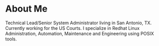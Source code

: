 # About Me
Technical Lead/Senior System Administrator living in San Antonio, TX.
Currently working for the US Courts. I specialize in Redhat Linux
Administration, Automation, Maintenance and Engineering using POSIX
tools.

<!--
**RMosely/rmosely** is a ✨ _special_ ✨ repository because its `README.md` (this file) appears on your GitHub profile.

Here are some ideas to get you started:

- 🔭 I’m currently working on ...
- 🌱 I’m currently learning ...
- 👯 I’m looking to collaborate on ...
- 🤔 I’m looking for help with ...
- 💬 Ask me about ...
- 📫 How to reach me: ...
- 😄 Pronouns: ...
- ⚡ Fun fact: ...
-->
